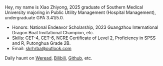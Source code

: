 Hey, my name is Xiao Zhiyong, 2025 graduate of Southern Medical University majoring in Public Utility Management (Hospital Management), undergraduate GPA 3.41/5.0.
- Honors: National Endeavor Scholarship, 2023 Guangzhou International Dragon Boat Invitational Champion, etc.
- Skills: CET-4, CET-6, NCRE Certificate of Level 2, Proficiency in SPSS and R, Putonghua Grade 2B.
- Email: skrhrba@outlook.com
  

Daily haunt on [Weread](https://weread.qq.com/), [Bilibili](https://space.bilibili.com/1864771987?spm_id_from=333.1007.0.0), [Github](https://github.com/Zhiyong-Xiao), etc.
